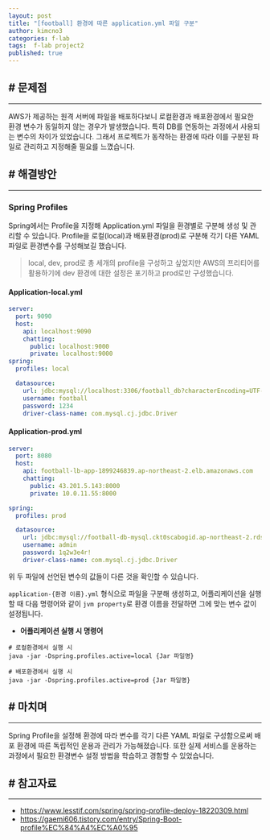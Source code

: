 ```yaml
---
layout: post
title: "[football] 환경에 따른 application.yml 파일 구분"
author: kimcno3
categories: f-lab
tags:  f-lab project2
published: true
---
```


## # 문제점
***
AWS가 제공하는 원격 서버에 파일을 배포하다보니 로컬환경과 배포환경에서 필요한 환경 변수가 동일하지 않는 경우가 발생했습니다. 특히 DB를 연동하는 과정에서 사용되는 변수의 차이가 있었습니다. 그래서 프로젝트가 동작하는 환경에 따라 이를 구분된 파일로 관리하고 지정해줄 필요를 느꼈습니다.

## # 해결방안
***

### Spring Profiles
Spring에서는 Profile을 지정해 Application.yml 파일을 환경별로 구분해 생성 및 관리할 수 있습니다. Profile을 로컬(local)과 배포환경(prod)로 구분해 각기 다른 YAML 파일로 환경변수를 구성해보길 했습니다.

> local, dev, prod로 총 세개의 profile을 구성하고 싶었지만 AWS의 프리티어를 활용하기에 dev 환경에 대한 설정은 포기하고 prod로만 구성했습니다.

#### Application-local.yml
```yaml
server:
  port: 9090
  host:
    api: localhost:9090
    chatting:
      public: localhost:9000
      private: localhost:9000
spring:
  profiles: local

  datasource:
    url: jdbc:mysql://localhost:3306/football_db?characterEncoding=UTF-8
    username: football
    password: 1234
    driver-class-name: com.mysql.cj.jdbc.Driver
```

#### Application-prod.yml
```yaml
server:
  port: 8080
  host:
    api: football-lb-app-1899246839.ap-northeast-2.elb.amazonaws.com
    chatting:
      public: 43.201.5.143:8000
      private: 10.0.11.55:8000

spring:
  profiles: prod

  datasource:
    url: jdbc:mysql://football-db-mysql.ckt0scabogid.ap-northeast-2.rds.amazonaws.com:3306/football_db_mysql
    username: admin
    password: 1q2w3e4r!
    driver-class-name: com.mysql.cj.jdbc.Driver
```

위 두 파일에 선언된 변수의 값들이 다른 것을 확인할 수 있습니다. 

`application-{환경 이름}.yml` 형식으로 파일을 구분해 생성하고, 어플리케이션을 실행할 때 다음 명령어와 같이 `jvm property`로 환경 이름을 전달하면 그에 맞는 변수 값이 설정됩니다.

- **어플리케이션 실행 시 명령어**

```text
# 로컬환경에서 실행 시
java -jar -Dspring.profiles.active=local {Jar 파일명}

# 배포환경에서 실행 시
java -jar -Dspring.profiles.active=prod {Jar 파일명}
```

## # 마치며
***
Spring Profile을 설정해 환경에 따라 변수를 각기 다른 YAML 파일로 구성함으로써 배포 환경에 따른 독립적인 운용과 관리가 가능해졌습니다. 또한 실제 서비스를 운용하는 과정에서 필요한 환경변수 설정 방법을 학습하고 경함할 수 있었습니다.

## # 참고자료
***
- https://www.lesstif.com/spring/spring-profile-deploy-18220309.html
- https://gaemi606.tistory.com/entry/Spring-Boot-profile%EC%84%A4%EC%A0%95
